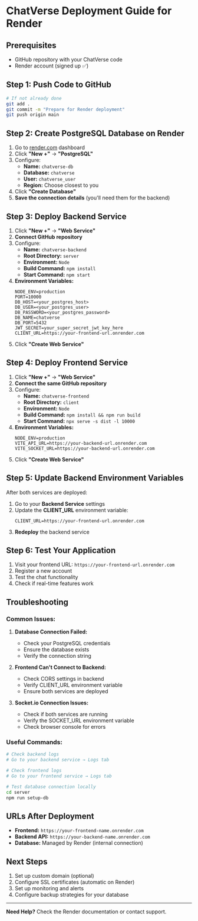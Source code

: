 # ChatVerse Deployment Guide for Render

## Prerequisites

- GitHub repository with your ChatVerse code
- Render account (signed up ✅)

## Step 1: Push Code to GitHub

```bash
# If not already done
git add .
git commit -m "Prepare for Render deployment"
git push origin main
```

## Step 2: Create PostgreSQL Database on Render

1. Go to [render.com](https://render.com) dashboard
2. Click **"New +"** → **"PostgreSQL"**
3. Configure:
   - **Name:** `chatverse-db`
   - **Database:** `chatverse`
   - **User:** `chatverse_user`
   - **Region:** Choose closest to you
4. Click **"Create Database"**
5. **Save the connection details** (you'll need them for the backend)

## Step 3: Deploy Backend Service

1. Click **"New +"** → **"Web Service"**
2. **Connect GitHub repository**
3. Configure:
   - **Name:** `chatverse-backend`
   - **Root Directory:** `server`
   - **Environment:** `Node`
   - **Build Command:** `npm install`
   - **Start Command:** `npm start`
4. **Environment Variables:**
   ```
   NODE_ENV=production
   PORT=10000
   DB_HOST=<your_postgres_host>
   DB_USER=<your_postgres_user>
   DB_PASSWORD=<your_postgres_password>
   DB_NAME=chatverse
   DB_PORT=5432
   JWT_SECRET=your_super_secret_jwt_key_here
   CLIENT_URL=https://your-frontend-url.onrender.com
   ```
5. Click **"Create Web Service"**

## Step 4: Deploy Frontend Service

1. Click **"New +"** → **"Web Service"**
2. **Connect the same GitHub repository**
3. Configure:
   - **Name:** `chatverse-frontend`
   - **Root Directory:** `client`
   - **Environment:** `Node`
   - **Build Command:** `npm install && npm run build`
   - **Start Command:** `npx serve -s dist -l 10000`
4. **Environment Variables:**
   ```
   NODE_ENV=production
   VITE_API_URL=https://your-backend-url.onrender.com
   VITE_SOCKET_URL=https://your-backend-url.onrender.com
   ```
5. Click **"Create Web Service"**

## Step 5: Update Backend Environment Variables

After both services are deployed:

1. Go to your **Backend Service** settings
2. Update the **CLIENT_URL** environment variable:
   ```
   CLIENT_URL=https://your-frontend-url.onrender.com
   ```
3. **Redeploy** the backend service

## Step 6: Test Your Application

1. Visit your frontend URL: `https://your-frontend-url.onrender.com`
2. Register a new account
3. Test the chat functionality
4. Check if real-time features work

## Troubleshooting

### Common Issues:

1. **Database Connection Failed:**

   - Check your PostgreSQL credentials
   - Ensure the database exists
   - Verify the connection string

2. **Frontend Can't Connect to Backend:**

   - Check CORS settings in backend
   - Verify CLIENT_URL environment variable
   - Ensure both services are deployed

3. **Socket.io Connection Issues:**
   - Check if both services are running
   - Verify the SOCKET_URL environment variable
   - Check browser console for errors

### Useful Commands:

```bash
# Check backend logs
# Go to your backend service → Logs tab

# Check frontend logs
# Go to your frontend service → Logs tab

# Test database connection locally
cd server
npm run setup-db
```

## URLs After Deployment

- **Frontend:** `https://your-frontend-name.onrender.com`
- **Backend API:** `https://your-backend-name.onrender.com`
- **Database:** Managed by Render (internal connection)

## Next Steps

1. Set up custom domain (optional)
2. Configure SSL certificates (automatic on Render)
3. Set up monitoring and alerts
4. Configure backup strategies for your database

---

**Need Help?** Check the Render documentation or contact support.
